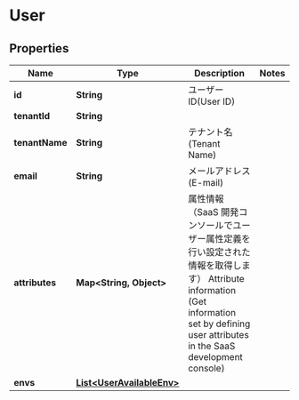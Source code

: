 

# User


## Properties

| Name | Type | Description | Notes |
|------------ | ------------- | ------------- | -------------|
|**id** | **String** | ユーザーID(User ID) |  |
|**tenantId** | **String** |  |  |
|**tenantName** | **String** | テナント名(Tenant Name) |  |
|**email** | **String** | メールアドレス(E-mail) |  |
|**attributes** | **Map&lt;String, Object&gt;** | 属性情報（SaaS 開発コンソールでユーザー属性定義を行い設定された情報を取得します）  Attribute information (Get information set by defining user attributes in the SaaS development console)  |  |
|**envs** | [**List&lt;UserAvailableEnv&gt;**](UserAvailableEnv.md) |  |  |




